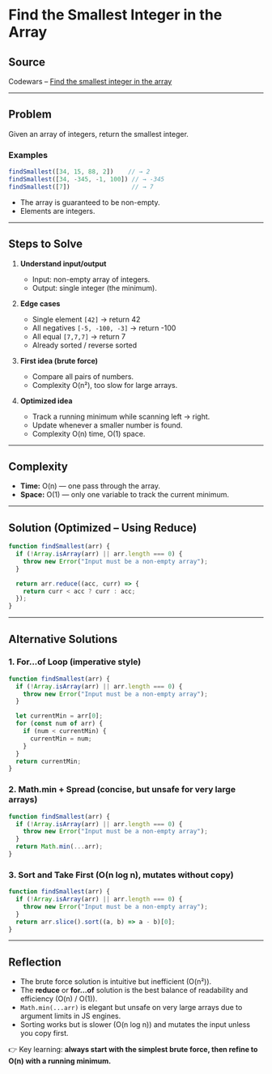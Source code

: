 # Find the Smallest Integer in the Array

## Source
Codewars – [Find the smallest integer in the array](https://www.codewars.com/kata/55a2d7ebe362935a210000b2)

---

## Problem
Given an array of integers, return the smallest integer.

### Examples
```js
findSmallest([34, 15, 88, 2])    // → 2
findSmallest([34, -345, -1, 100]) // → -345
findSmallest([7])                 // → 7
```

- The array is guaranteed to be non-empty.  
- Elements are integers.  

---

## Steps to Solve
1. **Understand input/output**  
   - Input: non-empty array of integers.  
   - Output: single integer (the minimum).  

2. **Edge cases**  
   - Single element `[42]` → return 42  
   - All negatives `[-5, -100, -3]` → return -100  
   - All equal `[7,7,7]` → return 7  
   - Already sorted / reverse sorted  

3. **First idea (brute force)**  
   - Compare all pairs of numbers.  
   - Complexity O(n²), too slow for large arrays.  

4. **Optimized idea**  
   - Track a running minimum while scanning left → right.  
   - Update whenever a smaller number is found.  
   - Complexity O(n) time, O(1) space.  

---

## Complexity
- **Time:** O(n) — one pass through the array.  
- **Space:** O(1) — only one variable to track the current minimum.  

---

## Solution (Optimized – Using Reduce)
```javascript
function findSmallest(arr) {
  if (!Array.isArray(arr) || arr.length === 0) {
    throw new Error("Input must be a non-empty array");
  }

  return arr.reduce((acc, curr) => {
    return curr < acc ? curr : acc;
  });
}
```

---

## Alternative Solutions

### 1. For...of Loop (imperative style)
```javascript
function findSmallest(arr) {
  if (!Array.isArray(arr) || arr.length === 0) {
    throw new Error("Input must be a non-empty array");
  }

  let currentMin = arr[0];
  for (const num of arr) {
    if (num < currentMin) {
      currentMin = num;
    }
  }
  return currentMin;
}
```

### 2. Math.min + Spread (concise, but unsafe for very large arrays)
```javascript
function findSmallest(arr) {
  if (!Array.isArray(arr) || arr.length === 0) {
    throw new Error("Input must be a non-empty array");
  }
  return Math.min(...arr);
}
```

### 3. Sort and Take First (O(n log n), mutates without copy)
```javascript
function findSmallest(arr) {
  if (!Array.isArray(arr) || arr.length === 0) {
    throw new Error("Input must be a non-empty array");
  }
  return arr.slice().sort((a, b) => a - b)[0];
}
```

---

## Reflection
- The brute force solution is intuitive but inefficient (O(n²)).  
- The **reduce** or **for...of** solution is the best balance of readability and efficiency (O(n) / O(1)).  
- `Math.min(...arr)` is elegant but unsafe on very large arrays due to argument limits in JS engines.  
- Sorting works but is slower (O(n log n)) and mutates the input unless you copy first.  

👉 Key learning: **always start with the simplest brute force, then refine to O(n) with a running minimum.**
